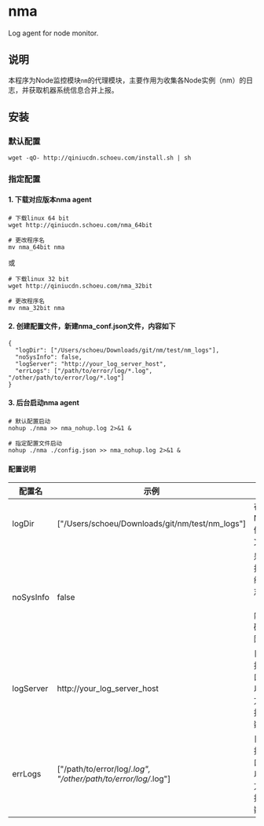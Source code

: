 # nma
Log agent for node monitor.

## 说明
本程序为Node监控模块`nm`的代理模块，主要作用为收集各Node实例（nm）的日志，并获取机器系统信息合并上报。

## 安装

### 默认配置
```
wget -qO- http://qiniucdn.schoeu.com/install.sh | sh
```

### 指定配置

#### 1. 下载对应版本nma agent
```
# 下载linux 64 bit
wget http://qiniucdn.schoeu.com/nma_64bit

# 更改程序名
mv nma_64bit nma
```
或
```
# 下载linux 32 bit
wget http://qiniucdn.schoeu.com/nma_32bit

# 更改程序名
mv nma_32bit nma
```

#### 2. 创建配置文件，新建nma_conf.json文件，内容如下

```
{
  "logDir": ["/Users/schoeu/Downloads/git/nm/test/nm_logs"],
  "noSysInfo": false,
  "logServer": "http://your_log_server_host",
  "errLogs": ["/path/to/error/log/*.log", "/other/path/to/error/log/*.log"]
}
```

#### 3. 后台启动nma agent
```
# 默认配置启动
nohup ./nma >> nma_nohup.log 2>&1 &

# 指定配置文件启动
nohup ./nma ./config.json >> nma_nohup.log 2>&1 &
```

#### 配置说明

|配置名|示例|说明|默认值|
|--|--|--|--|
|logDir|["/Users/schoeu/Downloads/git/nm/test/nm_logs"]|存放Node实例日志文件夹|"$home/.nm_logs/"|
|noSysInfo|false|是否上报系统级别日志（cpu，内存，磁盘，网络）|false|
|logServer|http://your_log_server_host|日志上报接口，会以POST方式上报json数据|-|
|errLogs|["/path/to/error/log/*.log", "/other/path/to/error/log/*.log"]|日志上报接口，会以POST方式上报json数据|-|



